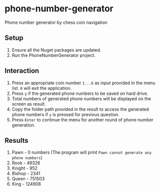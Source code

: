 # phone-number-generator
Phone number generator by chess coin navigation

## Setup
1. Ensure all the Nuget packages are updated.
2. Run the PhoneNumberGenerator project.

## Interaction
1. Press an appropriate coin number `1...6` as input provided in the menu list. `0` will exit the application.
2. Press `y` if the generated phone numbers to be saved on hard drive.
3. Total numbers of generated phone numbers will be displayed on the screen as result.
4. Copy the folder path provided in the result to access the generated phone numbers if `y` is pressed for previous question.
5. Press `Enter` to continue the menu for another round of phone number generation.

## Results
1. Pawn		- 0 numbers (The program will print `Pawn cannot generate any phone numbers`)
2. Rook		- 49326
3. Knight	- 952
4. Bishop	- 2341
5. Queen	- 751503
6. King		- 124908